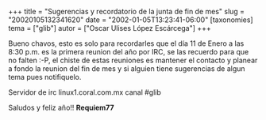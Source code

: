 +++
title = "Sugerencias y recordatorio de la junta de fin de mes"
slug = "20020105132341620"
date = "2002-01-05T13:23:41-06:00"
[taxonomies]
tema = ["glib"]
autor = ["Oscar Ulises López Escárcega"]
+++

Bueno chavos, esto es solo para recordarles que el día 11 de Enero a las
8:30 p.m. es la primera reunion del año por IRC, se las recuerdo para
que no falten :-P, el chiste de estas reuniones es mantener el contacto
y planear a fondo la reunion del fin de mes y si alguien tiene
sugerencias de algun tema pues notifiquelo.

Servidor de irc linux1.coral.com.mx canal #glib

Saludos y feliz año!!
**Requiem77**

